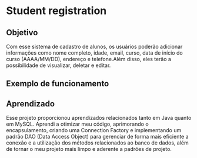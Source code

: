 # Student registration

## Objetivo 
Com esse sistema de cadastro de alunos, os usuários poderão adicionar 
informações como nome completo, idade, email, curso, data de início do curso (AAAA/MM/DD),
endereço e telefone.Além disso, eles terão a possibilidade de visualizar, deletar e editar.

## Exemplo de funcionamento

## Aprendizado

Esse projeto proporcionou aprendizados relacionados tanto em Java quanto em MySQL.
Aprendi a otimizar meu código, aprimorando o encapsulamento, criando uma Connection 
Factory e implementando um padrão DAO (Data Access Object) para gerenciar de forma mais 
eficiente a conexão e a utilização dos métodos relacionados ao banco de dados, além de
tornar o meu projeto mais limpo e aderente a padrões de projeto.
